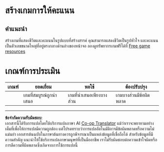 <!--
CO_OP_TRANSLATOR_METADATA:
{
  "original_hash": "81f292dbda01685b91735e0398dc0504",
  "translation_date": "2025-08-26T21:54:29+00:00",
  "source_file": "6-space-game/5-keeping-score/assignment.md",
  "language_code": "th"
}
-->
# สร้างเกมการให้คะแนน

## คำแนะนำ

สร้างเกมที่แสดงชีวิตและคะแนนในรูปแบบที่สร้างสรรค์ คุณสามารถแสดงชีวิตเป็นรูปหัวใจ และคะแนนเป็นตัวเลขขนาดใหญ่ที่อยู่ตรงกลางด้านล่างของหน้าจอ ลองดูทรัพยากรเกมฟรีได้ที่ [Free game resources](https://www.kenney.nl/)

# เกณฑ์การประเมิน

| เกณฑ์ | ยอดเยี่ยม                | พอใช้                       | ต้องปรับปรุง               |
| ------ | ------------------------ | --------------------------- | -------------------------- |
|        | เกมที่สมบูรณ์ถูกนำเสนอ   | เกมที่นำเสนอเพียงบางส่วน    | เกมบางส่วนมีข้อผิดพลาด    |

---

**ข้อจำกัดความรับผิดชอบ**:  
เอกสารนี้ได้รับการแปลโดยใช้บริการแปลภาษา AI [Co-op Translator](https://github.com/Azure/co-op-translator) แม้ว่าเราจะพยายามอย่างเต็มที่เพื่อให้การแปลมีความถูกต้อง แต่โปรดทราบว่าการแปลอัตโนมัติอาจมีข้อผิดพลาดหรือความไม่แม่นยำ เอกสารต้นฉบับในภาษาต้นทางควรถูกพิจารณาเป็นแหล่งข้อมูลที่เชื่อถือได้ สำหรับข้อมูลที่มีความสำคัญ แนะนำให้ใช้บริการแปลภาษามนุษย์ที่เป็นมืออาชีพ เราไม่รับผิดชอบต่อความเข้าใจผิดหรือการตีความที่ผิดพลาดซึ่งเกิดจากการใช้การแปลนี้